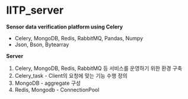 # IITP_server
**Sensor data verification platform using Celery**

- Celery, MongoDB, Redis, RabbitMQ, Pandas, Numpy
- Json, Bson, Bytearray

**Server**
  1. Celery, MongoDB, Redis, RabbitMQ 등 서비스를 운영하기 위한 환경 구축
  2. Celery_task - Client의 요청에 맞는 기능 수행 정의
  3. MongoDB - aggregate 구성
  4. Redis, Mongodb - ConnectionPool
